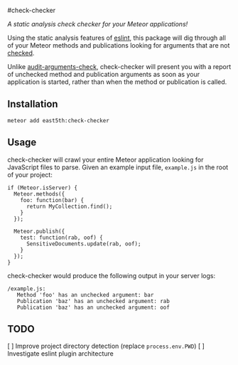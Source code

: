 #check-checker

*A static analysis check checker for your Meteor applications!*

Using the static analysis features of [eslint](http://eslint.org/), this package will dig through all of your Meteor methods and publications looking for arguments that are not [checked](http://docs.meteor.com/#/full/check).

Unlike [audit-arguments-check](https://github.com/meteor/meteor/tree/devel/packages/audit-argument-checks), check-checker will present you with a report of unchecked method and publication arguments as soon as your application is started, rather than when the method or publication is called.

## Installation

`meteor add east5th:check-checker`

## Usage

check-checker will crawl your entire Meteor application looking for JavaScript files to parse. Given an example input file, `example.js` in the root of your project:

```
if (Meteor.isServer) {
  Meteor.methods({
    foo: function(bar) {
      return MyCollection.find();
    }
  });

  Meteor.publish({
    test: function(rab, oof) {
      SensitiveDocuments.update(rab, oof);
    }
  });
}
```

check-checker would produce the following output in your server logs:
```
/example.js:
   Method 'foo' has an unchecked argument: bar
   Publication 'baz' has an unchecked argument: rab
   Publication 'baz' has an unchecked argument: oof
```

## TODO
[ ] Improve project directory detection (replace `process.env.PWD`)
[ ] Investigate eslint plugin architecture
